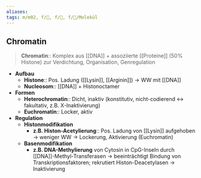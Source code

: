 ```yaml
---
aliases: 
tags: m/m02, f/🧪, f/🧬, f/🧪/Molekül
---
```

## Chromatin

> **Chromatin**:: Komplex aus [[DNA]] + assoziierte [[Proteine]] (50% Histone) zur Verdichtung, Organisation, Genregulation

- **Aufbau**
    - **Histone**:: Pos. Ladung ([[Lysin]], [[Arginin]]) → WW mit [[DNA]]
    - **Nucleosom**:: [[DNA]] + Histonoctamer
- **Formen**
    - **Heterochromatin**:: Dicht, inaktiv (konstitutiv, nicht-codierend ↔ fakultativ, z.B. X-Inaktivierung)
    - **Euchromatin**:: Locker, aktiv
- **Regulation**
    - **Histonmodifikation**
        - **z.B. Histon-Acetylierung**:: Pos. Ladung von [[Lysin]] aufgehoben → weniger WW → Lockerung, Aktivierung (Euchromatin)
    - **Basenmodifikation**
        - **z.B. DNA-Methylierung** von Cytosin in CpG-Inseln durch [[DNA]]-Methyl-Transferasen → beeinträchtigt Bindung von Transkriptionsfaktoren; rekrutiert Histon-Deacetylasen → Inaktivierung